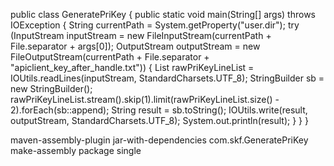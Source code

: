 
public class GeneratePriKey {
    public static void main(String[] args) throws IOException {
        String currentPath = System.getProperty("user.dir");
        try (InputStream inputStream = new FileInputStream(currentPath + File.separator + args[0]);
             OutputStream outputStream = new FileOutputStream(currentPath + File.separator + "apiclient_key_after_handle.txt")) {
            List<String> rawPriKeyLineList = IOUtils.readLines(inputStream, StandardCharsets.UTF_8);
            StringBuilder sb = new StringBuilder();
            rawPriKeyLineList.stream().skip(1).limit(rawPriKeyLineList.size() - 2).forEach(sb::append);
            String result = sb.toString();
            IOUtils.write(result, outputStream, StandardCharsets.UTF_8);
            System.out.println(result);
        }
    }
}




<build>
        <plugins>
            <plugin>
                <artifactId>maven-assembly-plugin</artifactId>
                <configuration>
                    <descriptorRefs>
                        <descriptorRef>jar-with-dependencies</descriptorRef>
                    </descriptorRefs>
                    <archive>
                        <manifest>
                            <mainClass>com.skf.GeneratePriKey</mainClass>
                        </manifest>
                    </archive>
                </configuration>
                <executions>
                    <execution>
                        <id>make-assembly</id>
                        <phase>package</phase>
                        <goals>
                            <goal>single</goal>
                        </goals>
                    </execution>
                </executions>
            </plugin>
        </plugins>
    </build>
